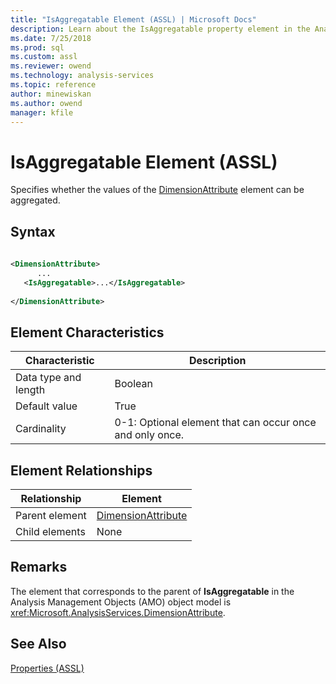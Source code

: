 ```yaml
---
title: "IsAggregatable Element (ASSL) | Microsoft Docs"
description: Learn about the IsAggregatable property element in the Analysis Services Scripting Language (ASSL) schema.
ms.date: 7/25/2018
ms.prod: sql
ms.custom: assl
ms.reviewer: owend
ms.technology: analysis-services
ms.topic: reference
author: minewiskan
ms.author: owend
manager: kfile
---
```

# IsAggregatable Element (ASSL)

  Specifies whether the values of the [DimensionAttribute](../data-type/dimensionattribute-data-type-assl.md) element can be aggregated.  
  
## Syntax  
  
```xml  
  
<DimensionAttribute>  
      ...  
   <IsAggregatable>...</IsAggregatable>  
  
</DimensionAttribute>  
```  
  
## Element Characteristics  
  
|Characteristic|Description|  
|--------------------|-----------------|  
|Data type and length|Boolean|  
|Default value|True|  
|Cardinality|0-1: Optional element that can occur once and only once.|  
  
## Element Relationships  
  
|Relationship|Element|  
|------------------|-------------|  
|Parent element|[DimensionAttribute](../data-type/dimensionattribute-data-type-assl.md)|  
|Child elements|None|  
  
## Remarks  
 The element that corresponds to the parent of **IsAggregatable** in the Analysis Management Objects (AMO) object model is <xref:Microsoft.AnalysisServices.DimensionAttribute>.  
  
## See Also  
 [Properties &#40;ASSL&#41;](properties-assl.md)  
  
  
